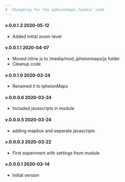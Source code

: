 ```yaml
--- 
#  Changelog for the ipheionmaps Joomla! code
---
```

<h4>v.0.0.1.2 2020-05-12</h4>
<ul>
<li>Added initial zoom-level</li>
</ul>

<h4>v.0.0.1.1 2020-04-07</h4>
<ul>
<li>Moved inline js to /media/mod_ipheionmaps/js folder</li>
<li>Cleanup code</li> 
</ul>

<h4>v.0.0.1.0 2020-03-24</h4>
<ul>
<li>Renamed it to IpheionMaps</li>
</ul>

<h4>v.0.0.0.6 2020-03-24</h4>
<ul>
<li>Included javascripts in module</li>
</ul>

<h4>v.0.0.0.5 2020-03-24</h4>
<ul>
<li>adding mapbox and seperate javascripts</li>
</ul>

<h4>v.0.0.0.3 2020-03-22</h4>
<ul>
<li>First experiment with settings from module</li>
</ul>

<h4>v.0.0.0.1 2020-03-14</h4>
<ul>
<li>Initial version</li>
</ul>
